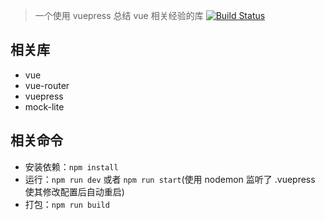 > 一个使用 vuepress 总结 vue 相关经验的库
> [![Build Status](https://travis-ci.org/yimogit/vue-project-summary.svg?branch=master)](https://travis-ci.org/yimogit/vue-project-summary)

## 相关库

- vue
- vue-router
- vuepress
- mock-lite

## 相关命令

- 安装依赖：`npm install`
- 运行：`npm run dev` 或者 `npm run start`(使用 nodemon 监听了 .vuepress 使其修改配置后自动重启)
- 打包：`npm run build`
